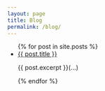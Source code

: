 ```yaml
---
layout: page
title: Blog
permalink: /blog/
---
```


<ul>
  {% for post in site.posts %}
    <li>
      <a href="{{ post.url }}">{{ post.title }}</a>
      <p>{{ post.excerpt }}(...)</p>
    </li>
  {% endfor %}
</ul>
